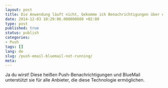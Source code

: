 ```yaml
---
layout: post
title: Die Anwendung läuft nicht, bekomme ich Benachrichtigungen über eingehende neue E-Mails? Was ist Push-Benachrichtigung? Unterstützst du Push?
date: 2014-12-03 10:29:06.000000000 +02:00
type: post
published: true
status: publish
categories:
- Push
tags: []
lang: de
slug: /push-email-bluemail-not-running/
meta:
---
```


Ja du wirst! Diese heißen Push-Benachrichtigungen und BlueMail unterstützt sie für alle Anbieter, die diese Technologie ermöglichen.
